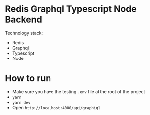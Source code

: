 # Redis Graphql Typescript Node Backend

Technology stack:

- Redis
- Graphql
- Typescript
- Node

# How to run

- Make sure you have the testing `.env` file at the root of the project
- `yarn`
- `yarn dev`
- Open `http://localhost:4000/api/graphiql`
